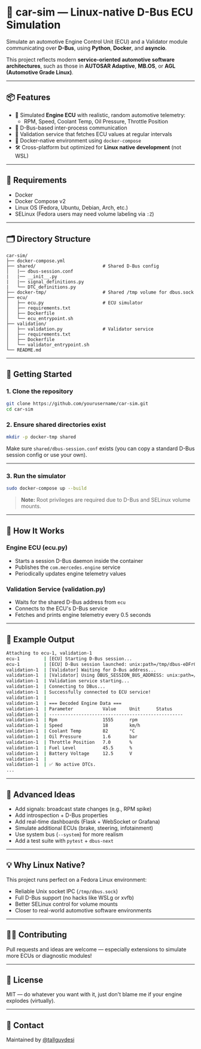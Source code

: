 
# 🚗 car-sim — Linux-native D-Bus ECU Simulation

Simulate an automotive Engine Control Unit (ECU) and a Validator module communicating over **D-Bus**, using **Python**, **Docker**, and **asyncio**.

This project reflects modern **service-oriented automotive software architectures**, such as those in **AUTOSAR Adaptive**, **MB.OS**, or **AGL (Automotive Grade Linux)**.

---

## 📦 Features

- 🧠 Simulated **Engine ECU** with realistic, random automotive telemetry:
  - RPM, Speed, Coolant Temp, Oil Pressure, Throttle Position
- 🔁 D-Bus-based inter-process communication
- 🧪 Validation service that fetches ECU values at regular intervals
- 🐳 Docker-native environment using `docker-compose`
- 🛠️ Cross-platform but optimized for **Linux native development** (not WSL)

---

## 🧰 Requirements

- Docker
- Docker Compose v2
- Linux OS (Fedora, Ubuntu, Debian, Arch, etc.)
- SELinux (Fedora users may need volume labeling via `:Z`)

---

## 🗂️ Directory Structure

```
car-sim/
├── docker-compose.yml
├── shared/                         # Shared D-Bus config
│   |── dbus-session.conf
|   |── __init__.py
|   |── signal_definitions.py
|   └── DTC_definitions.py
├── docker-tmp/                     # Shared /tmp volume for dbus.sock
├── ecu/
│   ├── ecu.py                      # ECU simulator
│   ├── requirements.txt
│   ├── Dockerfile
│   └── ecu_entrypoint.sh
├── validation/
│   ├── validation.py               # Validator service
│   ├── requirements.txt
│   ├── Dockerfile
│   └── validator_entrypoint.sh
└── README.md
```

---

## 🚀 Getting Started

### 1. Clone the repository
```bash
git clone https://github.com/yourusername/car-sim.git
cd car-sim
```

### 2. Ensure shared directories exist
```bash
mkdir -p docker-tmp shared
```

Make sure `shared/dbus-session.conf` exists (you can copy a standard D-Bus session config or use your own).

---

### 3. Run the simulator
```bash
sudo docker-compose up --build
```

> **Note:** Root privileges are required due to D-Bus and SELinux volume mounts.

---

## 🧠 How It Works

### Engine ECU (ecu.py)
- Starts a session D-Bus daemon inside the container
- Publishes the `com.mercedes.engine` service
- Periodically updates engine telemetry values

### Validation Service (validation.py)
- Waits for the shared D-Bus address from `ecu`
- Connects to the ECU's D-Bus service
- Fetches and prints engine telemetry every 0.5 seconds

---

## 📸 Example Output

```bash
Attaching to ecu-1, validation-1
ecu-1         | [ECU] Starting D-Bus session...
ecu-1         | [ECU] D-Bus session launched: unix:path=/tmp/dbus-eDFrQUEgEk,guid=f33b3250e9a265d4f376e87c686fdd87
validation-1  | [Validator] Waiting for D-Bus address...
validation-1  | [Validator] Using DBUS_SESSION_BUS_ADDRESS: unix:path=/tmp/dbus-eXXXXXXXXX,guid=xxxxxxxxxxxxxxxxxx
validation-1  | Validation service starting...
validation-1  | Connecting to DBus...
validation-1  | Successfully connected to ECU service!
validation-1  | 
validation-1  | === Decoded Engine Data ===
validation-1  | Parameter           Value     Unit      Status    
validation-1  | --------------------------------------------------
validation-1  | Rpm                 1555      rpm                 
validation-1  | Speed               18        km/h                
validation-1  | Coolant Temp        82        °C                  
validation-1  | Oil Pressure        1.6       bar                 
validation-1  | Throttle Position   7.0       %                   
validation-1  | Fuel Level          45.5      %                   
validation-1  | Battery Voltage     12.5      V
validation-1  | 
validation-1  | ✅ No active DTCs.
...
```

---

## 🧪 Advanced Ideas

- Add signals: broadcast state changes (e.g., RPM spike)
- Add introspection + D-Bus properties
- Add real-time dashboards (Flask + WebSocket or Grafana)
- Simulate additional ECUs (brake, steering, infotainment)
- Use system bus (`--system`) for more realism
- Add a test suite with `pytest` + `dbus-next`

---

## 💡 Why Linux Native?

This project runs perfect on a Fedora Linux environment:
- Reliable Unix socket IPC (`/tmp/dbus.sock`)
- Full D-Bus support (no hacks like WSLg or xvfb)
- Better SELinux control for volume mounts
- Closer to real-world automotive software environments

---

## 👨‍💻 Contributing

Pull requests and ideas are welcome — especially extensions to simulate more ECUs or diagnostic modules!

---

## 📜 License

MIT — do whatever you want with it, just don't blame me if your engine explodes (virtually).

---

## 📧 Contact

Maintained by [@tallguydesi](https://github.com/tallguydesi)
